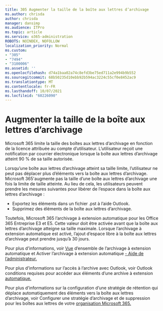 ```yaml
---
title: 305 Augmenter la taille de la boîte aux lettres d’archivage
ms.author: chrisda
author: chrisda
manager: dansimp
ms.audience: ITPro
ms.topic: article
ms.service: o365-administration
ROBOTS: NOINDEX, NOFOLLOW
localization_priority: Normal
ms.custom:
- "305"
- "7494"
- "3100006"
ms.assetid: ''
ms.openlocfilehash: d74a1baa02a74c8efd3be75ed711a2e994b9b552
ms.sourcegitcommit: 68b50235d10ebb92b594ac3224c55cf0e8452ac9
ms.translationtype: MT
ms.contentlocale: fr-FR
ms.lasthandoff: 10/07/2021
ms.locfileid: "60226090"
---
```

# <a name="increase-the-archive-mailbox-size"></a>Augmenter la taille de la boîte aux lettres d’archivage

Microsoft 365 limite la taille des boîtes aux lettres d’archivage en fonction de la licence attribuée au compte d’utilisateur. L’utilisateur reçoit une notification par courrier électronique lorsque la boîte aux lettres d’archivage atteint 90 % de sa taille autorisée.

Lorsqu’une boîte aux lettres d’archivage atteint sa taille limite, l’utilisateur ne peut pas déplacer plus d’éléments vers la boîte aux lettres d’archivage. Microsoft 365'augmente pas la taille d’une boîte aux lettres d’archivage une fois la limite de taille atteinte. Au lieu de cela, les utilisateurs peuvent prendre les mesures suivantes pour libérer de l’espace dans la boîte aux lettres d’archivage :

- Exportez les éléments dans un fichier .pst à l’aide Outlook.
- Supprimez des éléments de la boîte aux lettres d’archivage.

Toutefois, Microsoft 365 l’archivage à extension automatique pour les Office 365 Entreprise E3 et E5. Cette valeur doit être activée avant que la boîte aux lettres d’archivage atteigne sa taille maximale. Lorsque l’archivage à extension automatique est activé, l’ajout d’espace libre à la boîte aux lettres d’archivage peut prendre jusqu’à 30 jours.

Pour plus d’informations, voir [Vue](https://docs.microsoft.com/microsoft-365/compliance/autoexpanding-archiving) d’ensemble de l’archivage à extension automatique et Activer l’archivage à extension automatique [- Aide de l’administrateur.](https://docs.microsoft.com/microsoft-365/compliance/enable-autoexpanding-archiving)

Pour plus d’informations sur l’accès à l’archive avec Outlook, voir Outlook conditions requises pour accéder aux éléments d’une archive à extension [automatique.](https://docs.microsoft.com/microsoft-365/compliance/autoexpanding-archiving#outlook-requirements-for-accessing-items-in-an-auto-expanded-archive)

Pour plus d’informations sur la configuration d’une stratégie de rétention qui déplace automatiquement des éléments vers la boîte aux lettres d’archivage, voir Configurer une stratégie d’archivage et de suppression pour les boîtes aux lettres de votre [organisation Microsoft 365.](https://docs.microsoft.com//microsoft-365/compliance/set-up-an-archive-and-deletion-policy-for-mailboxes)